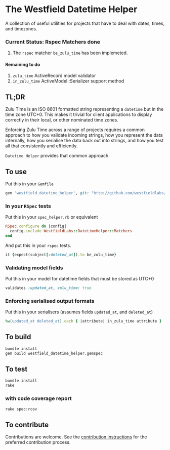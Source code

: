 # The Westfield Datetime Helper

A collection of useful utilities for projects that have to deal with dates, times, and timezones.

### Current Status: Rspec Matchers done

1. The `rspec` matcher `be_zulu_time` has been implemeted.

#### Remaining to do

1. `zulu_time` ActiveRecord model validator
2. `in_zulu_time` ActiveModel::Serializer support method

## TL;DR

Zulu Time is an ISO 8601 formatted string representing a `datetime` but in the time zone UTC+0. This makes it trivial for client applications to display correctly in their local, or other nominated time zones.

Enforcing Zulu Time across a range of projects requires a common approach to how you validate incoming strings, how you represent the data internally, how you serialise the data back out into strings, and how you test all that consistently and efficiently.

`Datetime Helper` provides that common approach.

## To use

Put this in your `Gemfile`

```ruby
gem 'westfield_datetime_helper', git: "http://github.com/westfieldlabs/datetime_helper.git"
```

### In your `RSpec` tests

Put this in your `spec_helper.rb` or equivalent

```ruby
RSpec.configure do |config|
  config.include WestfieldLabs::DatetimeHelper::Matchers
end
```

And put this in your `rspec` tests.

```ruby
it {expect(subject[:deleted_at]).to be_zulu_time}
```

### Validating model fields

Put this in your model for datetime fields that must be stored as UTC+0

```ruby
validates :updated_at, zulu_time: true
```

### Enforcing serialised output formats

Put this in your serialisers (assumes fields `updated_at`, and `deleted_at`)

```ruby
%w(updated_at deleted_at).each { |attribute| in_zulu_time attribute }
```

## To build

```sh
bundle install
gem build westfield_datetime_helper.gemspec
```

## To test

```sh
bundle install
rake
```

### with code coverage report

```sh
rake spec:rcov
```

## To contribute

Contributions are welcome.  See the [contribution instructions](contributing.md) for the preferred contribution process.
